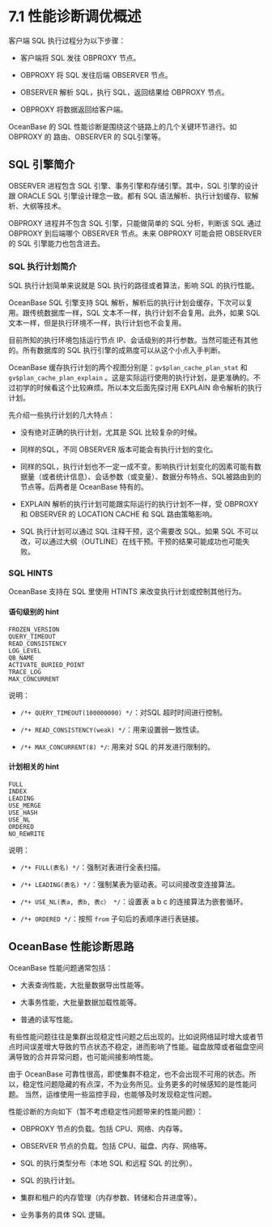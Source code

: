 7.1 性能诊断调优概述 
=================================



客户端 SQL 执行过程分为以下步骤：

* 客户端将 SQL 发往 OBPROXY 节点。

  

* OBPROXY 将 SQL 发往后端 OBSERVER 节点。

  

* OBSERVER 解析 SQL，执行 SQL，返回结果给 OBPROXY 节点。

  

* OBPROXY 将数据返回给客户端。

  




OceanBase 的 SQL 性能诊断是围绕这个链路上的几个关键环节进行。如 OBPROXY 的 路由、OBSERVER 的 SQL引擎等。

SQL 引擎简介 
-----------------------------

OBSERVER 进程包含 SQL 引擎、事务引擎和存储引擎。其中，SQL 引擎的设计跟 ORACLE SQL 引擎设计理念一致。都有 SQL 语法解析、执行计划缓存、软解析、大纲等技术。 

OBPROXY 进程并不包含 SQL 引擎，只能做简单的 SQL 分析，判断该 SQL 通过 OBPROXY 到后端哪个 OBSERVER 节点。未来 OBPROXY 可能会把 OBSERVER 的 SQL 引擎能力也包含进去。

### SQL 执行计划简介 

SQL 执行计划简单来说就是 SQL 执行的路径或者算法，影响 SQL 的执行性能。

OceanBase SQL 引擎支持 SQL 解析，解析后的执行计划会缓存，下次可以复用。跟传统数据库一样，SQL 文本不一样，执行计划不会复用。此外，如果 SQL 文本一样，但是执行环境不一样，执行计划也不会复用。

目前所知的执行环境包括运行节点 IP、会话级别的并行参数。当然可能还有其他的。所有数据库的 SQL 执行引擎的成熟度可以从这个小点入手判断。 

OceanBase 缓存执行计划的两个视图分别是：`gv$plan_cache_plan_stat` 和 `gv$plan_cache_plan_explain` 。这是实际运行使用的执行计划，是更准确的。不过初学的时候看这个比较麻烦。所以本文后面先探讨用 EXPLAIN 命令解析的执行计划。

先介绍一些执行计划的几大特点：

* 没有绝对正确的执行计划，尤其是 SQL 比较复杂的时候。

  

* 同样的SQL，不同 OBSERVER 版本可能会有执行计划的变化。

  

* 同样的SQL，执行计划也不一定一成不变。影响执行计划变化的因素可能有数据量（或者统计信息）、会话参数（或变量）、数据分布特点、SQL被路由到的节点等。后两者是 OceanBase 特有的。

  

* EXPLAIN 解析的执行计划可能跟实际运行的执行计划不一样，受 OBPROXY 和 OBSERVER 的 LOCATION CACHE 和 SQL 路由策略影响。

  

* SQL 执行计划可以通过 SQL 注释干预，这个需要改 SQL。如果 SQL 不可以改，可以通过大纲（OUTLINE）在线干预。干预的结果可能成功也可能失败。

  




### SQL HINTS 

OceanBase 支持在 SQL 里使用 HTINTS 来改变执行计划或控制其他行为。

#### 语句级别的 hint 

```unknow
FROZEN_VERSION
QUERY_TIMEOUT
READ_CONSISTENCY
LOG_LEVEL
QB_NAME
ACTIVATE_BURIED_POINT
TRACE_LOG
MAX_CONCURRENT
```



说明：

* `/*+ QUERY_TIMEOUT(100000000) */`：对SQL 超时时间进行控制。

  

* `/*+ READ_CONSISTENCY(weak) */`：用来设置弱一致性读。

  

* `/*+ MAX_CONCURRENT(8) */`: 用来对 SQL 的并发进行限制的。

  




#### 计划相关的 hint 

```unknow
FULL
INDEX
LEADING
USE_MERGE
USE_HASH
USE_NL
ORDERED
NO_REWRITE
```



说明：

* `/*+ FULL(表名) */`：强制对表进行全表扫描。

  

* `/*+ LEADING(表名) */`：强制某表为驱动表。可以间接改变连接算法。

  

* `/*+ USE_NL(表a, 表b, 表c） */`：设置表 a b c 的连接算法为嵌套循环。

  

* `/*+ ORDERED */`：按照 `from` 子句后的表顺序进行表链接。

  




OceanBase 性能诊断思路 
-------------------------------------

OceanBase 性能问题通常包括：

* 大表查询性能，大批量数据导出性能等。

  

* 大事务性能，大批量数据加载性能等。

  

* 普通的读写性能。

  




有些性能问题往往是集群出现稳定性问题之后出现的。比如说网络延时增大或者节点时间误差增大导致的节点状态不稳定，进而影响了性能。磁盘故障或者磁盘空间满导致的合并异常问题，也可能间接影响性能。

由于 OceanBase 可靠性很高，即使集群不稳定，也不会出现不可用的状态。所以，稳定性问题隐藏的有点深，不为业务所见。业务更多的时候感知的是性能问题。 当然，运维使用一些监控手段，也能够及时发现稳定性问题。

性能诊断的方向如下（暂不考虑稳定性问题带来的性能问题）：

* OBPROXY 节点的负载。包括 CPU、网络、内存等。

  

* OBSERVER 节点的负载。包括 CPU、磁盘、内存、网络等。

  

* SQL 的执行类型分布（本地 SQL 和远程 SQL 的比例）。

  

* SQL 的执行计划。

  

* 集群和租户的内存管理（内存参数、转储和合并进度等）。

  

* 业务事务的具体 SQL 逻辑。

  



